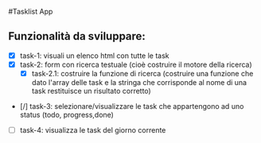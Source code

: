 #Tasklist App

## Funzionalità da sviluppare:

- [x] task-1: visuali un elenco html con tutte le task
- [x] task-2: form con ricerca testuale (cioè costruire il motore della ricerca)
    - [x] task-2.1: costruire la funzione di ricerca (costruire una funzione che dato l'array delle task e la stringa che corrisponde al nome di una task restituisce un risultato corretto)
- [/] task-3: selezionare/visualizzare le task che appartengono ad uno status (todo, progress,done)
- [ ] task-4: visualizza le task del giorno corrente
